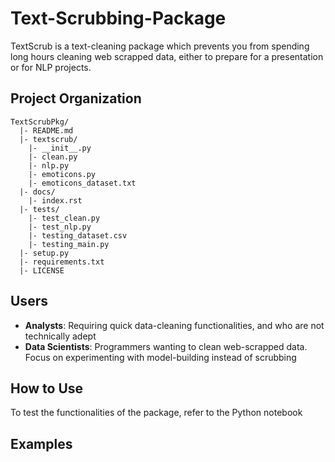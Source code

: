 # Text-Scrubbing-Package

TextScrub is a text-cleaning package which prevents you from spending long hours cleaning web scrapped data, either to prepare for a presentation or for NLP projects.


## Project Organization

```
TextScrubPkg/
  |- README.md
  |- textscrub/
    |- __init__.py
    |- clean.py
    |- nlp.py
    |- emoticons.py
    |- emoticons_dataset.txt
  |- docs/
    |- index.rst
  |- tests/
    |- test_clean.py
    |- test_nlp.py
    |- testing_dataset.csv
    |- testing_main.py
  |- setup.py
  |- requirements.txt
  |- LICENSE
```

## Users

- **Analysts**: Requiring quick data-cleaning functionalities, and who are not technically adept
- **Data Scientists**: Programmers wanting to clean web-scrapped data. Focus on experimenting with model-building instead of scrubbing

## How to Use

To test the functionalities of the package, refer to the Python notebook

## Examples
